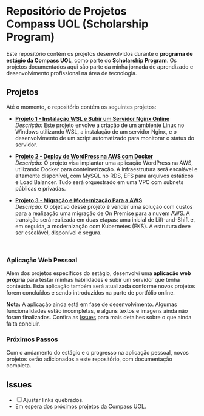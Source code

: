 # Repositório de Projetos<br>Compass UOL (Scholarship Program)
Este repositório contém os projetos desenvolvidos durante o **programa de estágio da Compass UOL**, como parte do **Scholarship Program**. Os projetos documentados aqui são parte da minha jornada de aprendizado e desenvolvimento profissional na área de tecnologia.

## Projetos

Até o momento, o repositório contém os seguintes projetos:

- **[Projeto 1 - Instalação WSL e Subir um Servidor Nginx Online](./Project_1/)**  
   *Descrição:* Este projeto envolve a criação de um ambiente Linux no Windows utilizando WSL, a instalação de um servidor Nginx, e o desenvolvimento de um script automatizado para monitorar o status do servidor.

- **[Projeto 2 - Deploy de WordPress na AWS com Docker](./Project_2/)**  
   *Descrição:* O projeto visa implantar uma aplicação WordPress na AWS, utilizando Docker para conteinerização. A infraestrutura será escalável e altamente disponível, com MySQL no RDS, EFS para arquivos estáticos e Load Balancer. Tudo será orquestrado em uma VPC com subnets públicas e privadas.

- **[Projeto 3 - Migração e Modernização Para a AWS](./Project_3/)**  
   *Descrição:* O objetivo desse projeto é vender uma solução com custos para a realização uma migração de On Premise para a nuvem AWS. A transição será realizada em duas etapas: uma inicial de Lift-and-Shift e, em seguida, a modernização com Kubernetes (EKS). A estrutura deve ser escalável, disponível e segura.

<br>

### Aplicação Web Pessoal

Além dos projetos específicos do estágio, desenvolvi uma **aplicação web própria** para testar minhas habilidades e subir um servidor que tenha conteúdo. Esta aplicação também será atualizada conforme novos projetos forem concluídos e sendo introduzidos na parte de portfólio online.

**Nota:** A aplicação ainda está em fase de desenvolvimento. Algumas funcionalidades estão incompletas, e alguns textos e imagens ainda não foram finalizados. Confira as [Issues](#issues) para mais detalhes sobre o que ainda falta concluir.

### Próximos Passos

Com o andamento do estágio e o progresso na aplicação pessoal, novos projetos serão adicionados a este repositório, com documentação completa.

## Issues

- ☐ Ajustar links quebrados.
- Em espera dos próximos projetos da Compass UOL.
